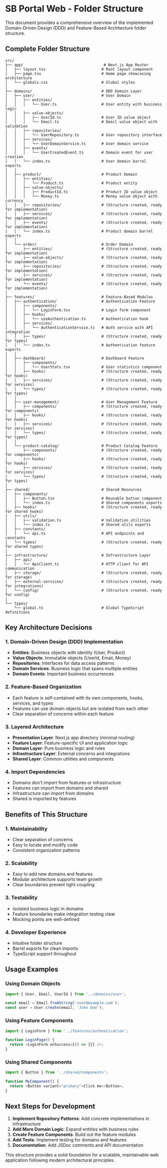 # SB Portal Web - Folder Structure

This document provides a comprehensive overview of the implemented Domain-Driven Design (DDD) and Feature-Based Architecture folder structure.

## Complete Folder Structure

```
src/
├── app/                                    # Next.js App Router
│   ├── layout.tsx                         # Root layout component
│   ├── page.tsx                           # Home page showcasing architecture
│   └── globals.css                        # Global styles
│
├── domains/                               # DDD Domain Layer
│   ├── user/                              # User Domain
│   │   ├── entities/
│   │   │   └── User.ts                    # User entity with business logic
│   │   ├── value-objects/
│   │   │   ├── UserId.ts                  # User ID value object
│   │   │   └── Email.ts                   # Email value object with validation
│   │   ├── repositories/
│   │   │   └── UserRepository.ts          # User repository interface
│   │   ├── services/
│   │   │   └── UserDomainService.ts       # User domain service
│   │   ├── events/
│   │   │   └── UserCreatedEvent.ts        # Domain event for user creation
│   │   └── index.ts                       # User domain barrel exports
│   │
│   ├── product/                           # Product Domain
│   │   ├── entities/
│   │   │   └── Product.ts                 # Product entity
│   │   ├── value-objects/
│   │   │   ├── ProductId.ts               # Product ID value object
│   │   │   └── Money.ts                   # Money value object with currency
│   │   ├── repositories/                  # (Structure created, ready for implementation)
│   │   ├── services/                      # (Structure created, ready for implementation)
│   │   ├── events/                        # (Structure created, ready for implementation)
│   │   └── index.ts                       # Product domain barrel exports
│   │
│   └── order/                             # Order Domain
│       ├── entities/                      # (Structure created, ready for implementation)
│       ├── value-objects/                 # (Structure created, ready for implementation)
│       ├── repositories/                  # (Structure created, ready for implementation)
│       ├── services/                      # (Structure created, ready for implementation)
│       └── events/                        # (Structure created, ready for implementation)
│
├── features/                              # Feature-Based Modules
│   ├── authentication/                    # Authentication Feature
│   │   ├── components/
│   │   │   └── LoginForm.tsx              # Login form component
│   │   ├── hooks/
│   │   │   └── useAuthentication.ts       # Authentication hook
│   │   ├── services/
│   │   │   └── AuthenticationService.ts   # Auth service with API integration
│   │   ├── types/                         # (Structure created, ready for types)
│   │   └── index.ts                       # Authentication feature exports
│   │
│   ├── dashboard/                         # Dashboard Feature
│   │   ├── components/
│   │   │   └── UserStats.tsx              # User statistics component
│   │   ├── hooks/                         # (Structure created, ready for hooks)
│   │   ├── services/                      # (Structure created, ready for services)
│   │   └── types/                         # (Structure created, ready for types)
│   │
│   ├── user-management/                   # User Management Feature
│   │   ├── components/                    # (Structure created, ready for components)
│   │   ├── hooks/                         # (Structure created, ready for hooks)
│   │   ├── services/                      # (Structure created, ready for services)
│   │   └── types/                         # (Structure created, ready for types)
│   │
│   └── product-catalog/                   # Product Catalog Feature
│       ├── components/                    # (Structure created, ready for components)
│       ├── hooks/                         # (Structure created, ready for hooks)
│       ├── services/                      # (Structure created, ready for services)
│       └── types/                         # (Structure created, ready for types)
│
├── shared/                                # Shared Resources
│   ├── components/
│   │   ├── Button.tsx                     # Reusable button component
│   │   └── index.ts                       # Shared components exports
│   ├── hooks/                             # (Structure created, ready for shared hooks)
│   ├── utils/
│   │   ├── validation.ts                  # Validation utilities
│   │   └── index.ts                       # Shared utils exports
│   ├── constants/
│   │   └── api.ts                         # API endpoints and constants
│   └── types/                             # (Structure created, ready for shared types)
│
├── infrastructure/                        # Infrastructure Layer
│   ├── api/
│   │   └── ApiClient.ts                   # HTTP client for API communication
│   ├── storage/                           # (Structure created, ready for storage)
│   ├── external-services/                 # (Structure created, ready for integrations)
│   └── config/                            # (Structure created, ready for config)
│
└── types/
    └── global.ts                          # Global TypeScript definitions
```

## Key Architecture Decisions

### 1. Domain-Driven Design (DDD) Implementation
- **Entities**: Business objects with identity (User, Product)
- **Value Objects**: Immutable objects (UserId, Email, Money)
- **Repositories**: Interfaces for data access patterns
- **Domain Services**: Business logic that spans multiple entities
- **Domain Events**: Important business occurrences

### 2. Feature-Based Organization
- Each feature is self-contained with its own components, hooks, services, and types
- Features can use domain objects but are isolated from each other
- Clear separation of concerns within each feature

### 3. Layered Architecture
- **Presentation Layer**: Next.js app directory (minimal routing)
- **Feature Layer**: Feature-specific UI and application logic
- **Domain Layer**: Pure business logic and rules
- **Infrastructure Layer**: External concerns and integrations
- **Shared Layer**: Common utilities and components

### 4. Import Dependencies
- Domains don't import from features or infrastructure
- Features can import from domains and shared
- Infrastructure can import from domains
- Shared is imported by features

## Benefits of This Structure

### 1. Maintainability
- Clear separation of concerns
- Easy to locate and modify code
- Consistent organization patterns

### 2. Scalability
- Easy to add new domains and features
- Modular architecture supports team growth
- Clear boundaries prevent tight coupling

### 3. Testability
- Isolated business logic in domains
- Feature boundaries make integration testing clear
- Mocking points are well-defined

### 4. Developer Experience
- Intuitive folder structure
- Barrel exports for clean imports
- TypeScript support throughout

## Usage Examples

### Using Domain Objects
```typescript
import { User, Email, UserId } from '../domains/user';

const email = Email.fromString('user@example.com');
const user = User.create(email, 'John Doe');
```

### Using Feature Components
```typescript
import { LoginForm } from '../features/authentication';

function LoginPage() {
  return <LoginForm onSuccess={() => {}} />;
}
```

### Using Shared Components
```typescript
import { Button } from '../shared/components';

function MyComponent() {
  return <Button variant="primary">Click me</Button>;
}
```

## Next Steps for Development

1. **Implement Repository Patterns**: Add concrete implementations in infrastructure
2. **Add More Domain Logic**: Expand entities with business rules
3. **Create Feature Components**: Build out the feature modules
4. **Add Tests**: Implement testing for domains and features
5. **Documentation**: Add JSDoc comments and API documentation

This structure provides a solid foundation for a scalable, maintainable web application following modern architectural principles.